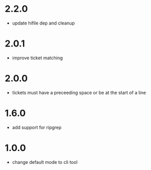 # 2.2.0

- update hifile dep and cleanup

# 2.0.1

- improve ticket matching

# 2.0.0

- tickets must have a preceeding space or be at the start of a line

# 1.6.0

- add support for ripgrep

# 1.0.0

- change default mode to cli tool
